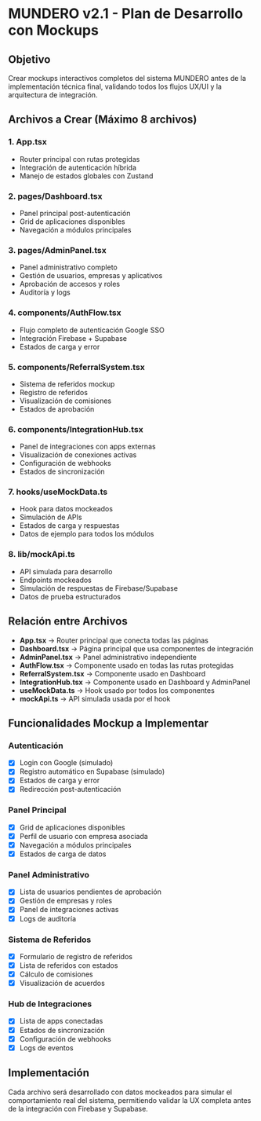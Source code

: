 # MUNDERO v2.1 - Plan de Desarrollo con Mockups

## Objetivo
Crear mockups interactivos completos del sistema MUNDERO antes de la implementación técnica final, validando todos los flujos UX/UI y la arquitectura de integración.

## Archivos a Crear (Máximo 8 archivos)

### 1. App.tsx
- Router principal con rutas protegidas
- Integración de autenticación híbrida
- Manejo de estados globales con Zustand

### 2. pages/Dashboard.tsx
- Panel principal post-autenticación
- Grid de aplicaciones disponibles
- Navegación a módulos principales

### 3. pages/AdminPanel.tsx
- Panel administrativo completo
- Gestión de usuarios, empresas y aplicativos
- Aprobación de accesos y roles
- Auditoría y logs

### 4. components/AuthFlow.tsx
- Flujo completo de autenticación Google SSO
- Integración Firebase + Supabase
- Estados de carga y error

### 5. components/ReferralSystem.tsx
- Sistema de referidos mockup
- Registro de referidos
- Visualización de comisiones
- Estados de aprobación

### 6. components/IntegrationHub.tsx
- Panel de integraciones con apps externas
- Visualización de conexiones activas
- Configuración de webhooks
- Estados de sincronización

### 7. hooks/useMockData.ts
- Hook para datos mockeados
- Simulación de APIs
- Estados de carga y respuestas
- Datos de ejemplo para todos los módulos

### 8. lib/mockApi.ts
- API simulada para desarrollo
- Endpoints mockeados
- Simulación de respuestas de Firebase/Supabase
- Datos de prueba estructurados

## Relación entre Archivos

- **App.tsx** → Router principal que conecta todas las páginas
- **Dashboard.tsx** → Página principal que usa componentes de integración
- **AdminPanel.tsx** → Panel administrativo independiente
- **AuthFlow.tsx** → Componente usado en todas las rutas protegidas
- **ReferralSystem.tsx** → Componente usado en Dashboard
- **IntegrationHub.tsx** → Componente usado en Dashboard y AdminPanel
- **useMockData.ts** → Hook usado por todos los componentes
- **mockApi.ts** → API simulada usada por el hook

## Funcionalidades Mockup a Implementar

### Autenticación
- [x] Login con Google (simulado)
- [x] Registro automático en Supabase (simulado)
- [x] Estados de carga y error
- [x] Redirección post-autenticación

### Panel Principal
- [x] Grid de aplicaciones disponibles
- [x] Perfil de usuario con empresa asociada
- [x] Navegación a módulos principales
- [x] Estados de carga de datos

### Panel Administrativo
- [x] Lista de usuarios pendientes de aprobación
- [x] Gestión de empresas y roles
- [x] Panel de integraciones activas
- [x] Logs de auditoría

### Sistema de Referidos
- [x] Formulario de registro de referidos
- [x] Lista de referidos con estados
- [x] Cálculo de comisiones
- [x] Visualización de acuerdos

### Hub de Integraciones
- [x] Lista de apps conectadas
- [x] Estados de sincronización
- [x] Configuración de webhooks
- [x] Logs de eventos

## Implementación
Cada archivo será desarrollado con datos mockeados para simular el comportamiento real del sistema, permitiendo validar la UX completa antes de la integración con Firebase y Supabase.